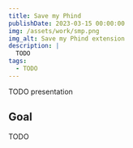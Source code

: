 ```yaml
---
title: Save my Phind
publishDate: 2023-03-15 00:00:00
img: /assets/work/smp.png
img_alt: Save my Phind extension
description: |
  TODO
tags:
  - TODO
---
```


TODO presentation


## Goal

TODO
